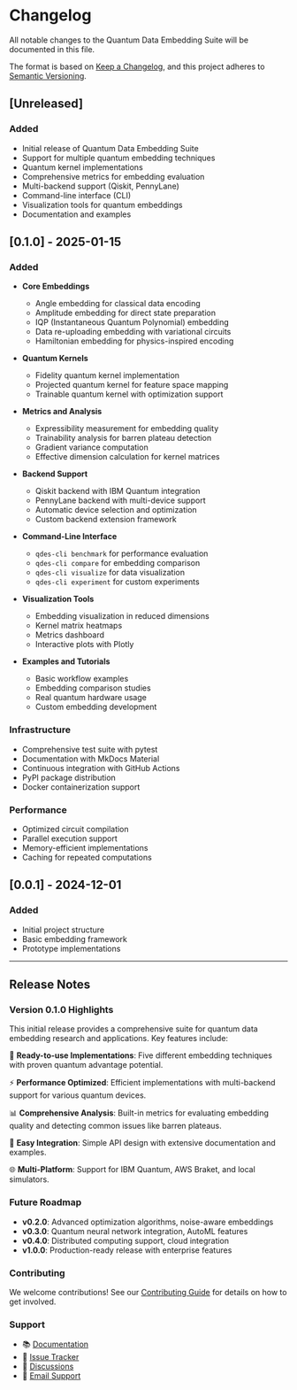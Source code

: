 # Changelog

All notable changes to the Quantum Data Embedding Suite will be documented in this file.

The format is based on [Keep a Changelog](https://keepachangelog.com/en/1.0.0/),
and this project adheres to [Semantic Versioning](https://semver.org/spec/v2.0.0.html).

## [Unreleased]

### Added

- Initial release of Quantum Data Embedding Suite
- Support for multiple quantum embedding techniques
- Quantum kernel implementations
- Comprehensive metrics for embedding evaluation
- Multi-backend support (Qiskit, PennyLane)
- Command-line interface (CLI)
- Visualization tools for quantum embeddings
- Documentation and examples

## [0.1.0] - 2025-01-15

### Added

- **Core Embeddings**
  - Angle embedding for classical data encoding
  - Amplitude embedding for direct state preparation
  - IQP (Instantaneous Quantum Polynomial) embedding
  - Data re-uploading embedding with variational circuits
  - Hamiltonian embedding for physics-inspired encoding

- **Quantum Kernels**
  - Fidelity quantum kernel implementation
  - Projected quantum kernel for feature space mapping
  - Trainable quantum kernel with optimization support

- **Metrics and Analysis**
  - Expressibility measurement for embedding quality
  - Trainability analysis for barren plateau detection
  - Gradient variance computation
  - Effective dimension calculation for kernel matrices

- **Backend Support**
  - Qiskit backend with IBM Quantum integration
  - PennyLane backend with multi-device support
  - Automatic device selection and optimization
  - Custom backend extension framework

- **Command-Line Interface**
  - `qdes-cli benchmark` for performance evaluation
  - `qdes-cli compare` for embedding comparison
  - `qdes-cli visualize` for data visualization
  - `qdes-cli experiment` for custom experiments

- **Visualization Tools**
  - Embedding visualization in reduced dimensions
  - Kernel matrix heatmaps
  - Metrics dashboard
  - Interactive plots with Plotly

- **Examples and Tutorials**
  - Basic workflow examples
  - Embedding comparison studies
  - Real quantum hardware usage
  - Custom embedding development

### Infrastructure

- Comprehensive test suite with pytest
- Documentation with MkDocs Material
- Continuous integration with GitHub Actions
- PyPI package distribution
- Docker containerization support

### Performance

- Optimized circuit compilation
- Parallel execution support
- Memory-efficient implementations
- Caching for repeated computations

## [0.0.1] - 2024-12-01

### Added

- Initial project structure
- Basic embedding framework
- Prototype implementations

---

## Release Notes

### Version 0.1.0 Highlights

This initial release provides a comprehensive suite for quantum data embedding research and applications. Key features include:

🚀 **Ready-to-use Implementations**: Five different embedding techniques with proven quantum advantage potential.

⚡ **Performance Optimized**: Efficient implementations with multi-backend support for various quantum devices.

📊 **Comprehensive Analysis**: Built-in metrics for evaluating embedding quality and detecting common issues like barren plateaus.

🔧 **Easy Integration**: Simple API design with extensive documentation and examples.

🌐 **Multi-Platform**: Support for IBM Quantum, AWS Braket, and local simulators.

### Future Roadmap

- **v0.2.0**: Advanced optimization algorithms, noise-aware embeddings
- **v0.3.0**: Quantum neural network integration, AutoML features
- **v0.4.0**: Distributed computing support, cloud integration
- **v1.0.0**: Production-ready release with enterprise features

### Contributing

We welcome contributions! See our [Contributing Guide](contributing.md) for details on how to get involved.

### Support

- 📚 [Documentation](https://krish567366.github.io/quantum-data-embedding-suite)
- 🐛 [Issue Tracker](https://github.com/krish567366/quantum-data-embedding-suite/issues)
- 💬 [Discussions](https://github.com/krish567366/quantum-data-embedding-suite/discussions)
- 📧 [Email Support](mailto:bajpaikrishna715@gmail.com)

